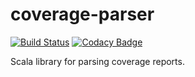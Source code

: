 # coverage-parser

[![Build Status](https://travis-ci.org/codacy/coverage-parser.svg?branch=master)](https://travis-ci.org/codacy/coverage-parser)
[![Codacy Badge](https://www.codacy.com/project/badge/c3e4c4fc9dd047f1b55076b8a83e9b3d)](https://www.codacy.com/app/Codacy/coverage-parser)

Scala library for parsing coverage reports.
